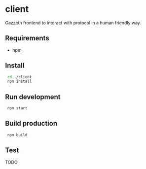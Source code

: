 # client

Gazzeth frontend to interact with protocol in a human friendly way.

## Requirements

* npm

## Install

```bash
 cd ./client 
 npm install
```

## Run development

```bash
 npm start
```

## Build production

```bash
 npm build
```

## Test

TODO

